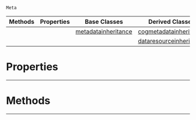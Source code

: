  `Meta`

|Methods|Properties|Base Classes|Derived Classes|
|---|---|---|---|
| | |[metadatainheritance](https://github.com/ArendDanielek/ZeroDocsTest/blob/master/code_reference/class_reference/metadatainheritance.markdown)|[cogmetadatainheritance](https://github.com/ArendDanielek/ZeroDocsTest/blob/master/code_reference/class_reference/cogmetadatainheritance.markdown)|
| | | |[dataresourceinheritance](https://github.com/ArendDanielek/ZeroDocsTest/blob/master/code_reference/class_reference/dataresourceinheritance.markdown)|


 #  Properties


---  
 #  Methods


---  
 
  
  
  
  
  
  
  

 